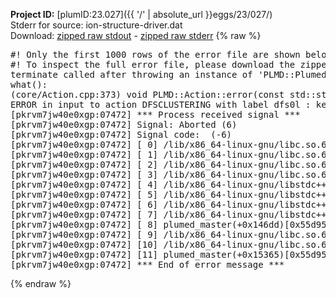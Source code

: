 **Project ID:** [plumID:23.027]({{ '/' | absolute_url }}eggs/23/027/)  
Stderr for source:  ion-structure-driver.dat   
Download: [zipped raw stdout](ion-structure-driver.dat.plumed_master.stdout.txt.zip) - [zipped raw stderr](ion-structure-driver.dat.plumed_master.stderr.txt.zip) 
{% raw %}
<pre>
#! Only the first 1000 rows of the error file are shown below
#! To inspect the full error file, please download the zipped raw stderr file above
terminate called after throwing an instance of 'PLMD::Plumed::ExceptionError'
what():
(core/Action.cpp:373) void PLMD::Action::error(const std::string&) const
ERROR in input to action DFSCLUSTERING with label dfs0l : keyword ARG is compulsory for this action
[pkrvm7jw40e0xgp:07472] *** Process received signal ***
[pkrvm7jw40e0xgp:07472] Signal: Aborted (6)
[pkrvm7jw40e0xgp:07472] Signal code:  (-6)
[pkrvm7jw40e0xgp:07472] [ 0] /lib/x86_64-linux-gnu/libc.so.6(+0x45330)[0x7f8fa4845330]
[pkrvm7jw40e0xgp:07472] [ 1] /lib/x86_64-linux-gnu/libc.so.6(pthread_kill+0x11c)[0x7f8fa489eb2c]
[pkrvm7jw40e0xgp:07472] [ 2] /lib/x86_64-linux-gnu/libc.so.6(gsignal+0x1e)[0x7f8fa484527e]
[pkrvm7jw40e0xgp:07472] [ 3] /lib/x86_64-linux-gnu/libc.so.6(abort+0xdf)[0x7f8fa48288ff]
[pkrvm7jw40e0xgp:07472] [ 4] /lib/x86_64-linux-gnu/libstdc++.so.6(+0xa5ff5)[0x7f8fa4ca5ff5]
[pkrvm7jw40e0xgp:07472] [ 5] /lib/x86_64-linux-gnu/libstdc++.so.6(+0xbb0da)[0x7f8fa4cbb0da]
[pkrvm7jw40e0xgp:07472] [ 6] /lib/x86_64-linux-gnu/libstdc++.so.6(_ZSt10unexpectedv+0x0)[0x7f8fa4ca5a55]
[pkrvm7jw40e0xgp:07472] [ 7] /lib/x86_64-linux-gnu/libstdc++.so.6(+0xa5a6f)[0x7f8fa4ca5a6f]
[pkrvm7jw40e0xgp:07472] [ 8] plumed_master(+0x146dd)[0x55d95082c6dd]
[pkrvm7jw40e0xgp:07472] [ 9] /lib/x86_64-linux-gnu/libc.so.6(+0x2a1ca)[0x7f8fa482a1ca]
[pkrvm7jw40e0xgp:07472] [10] /lib/x86_64-linux-gnu/libc.so.6(__libc_start_main+0x8b)[0x7f8fa482a28b]
[pkrvm7jw40e0xgp:07472] [11] plumed_master(+0x15365)[0x55d95082d365]
[pkrvm7jw40e0xgp:07472] *** End of error message ***
</pre>
{% endraw %}
